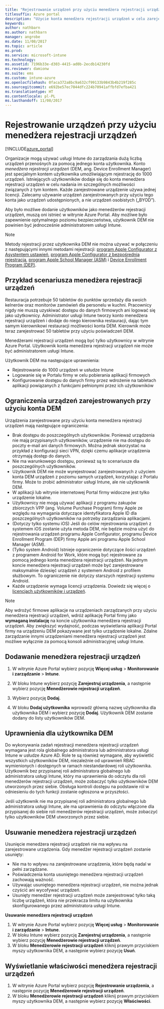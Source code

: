 ```yaml
---
title: "Rejestrowanie urządzeń przy użyciu menedżera rejestracji urządzeń"
titlesuffix: Azure portal
description: "Użycie konta menedżera rejestracji urządzeń w celu zarejestrowania urządzeń w usłudze Intune. \""
keywords: 
author: nathbarn
ms.author: nathbarn
manager: angrobe
ms.date: 11/08/2017
ms.topic: article
ms.prod: 
ms.service: microsoft-intune
ms.technology: 
ms.assetid: 7196b33e-d303-4415-ad0b-2ecdb14230fd
ms.reviewer: damionw
ms.suite: ems
ms.custom: intune-azure
ms.openlocfilehash: 0faca372a8bc9a632cf99133b9843b4b219f285c
ms.sourcegitcommit: e692be57ec7044dfc224b70941affbfd7efba421
ms.translationtype: HT
ms.contentlocale: pl-PL
ms.lasthandoff: 11/08/2017
---
```

# <a name="enroll-devices-using-device-enrollment-manager"></a>Rejestrowanie urządzeń przy użyciu menedżera rejestracji urządzeń

[!INCLUDE[azure_portal](./includes/azure_portal.md)]

Organizacje mogą używać usługi Intune do zarządzania dużą liczbą urządzeń przenośnych za pomocą jednego konta użytkownika. Konto *menedżera rejestracji urządzeń* (DEM, ang. Device Enrollment Manager) jest specjalnym kontem użytkownika umożliwiającym rejestrację do 1000 urządzeń. Istniejących użytkowników dodaje się do konta menedżera rejestracji urządzeń w celu nadania im szczególnych możliwości związanych z tym kontem. Każde zarejestrowane urządzenie używa jednej licencji. Zalecamy używanie urządzeń zarejestrowanych przy użyciu tego konta jako urządzeń udostępnionych, a nie urządzeń osobistych („BYOD”).  

Aby było możliwe dodanie użytkowników jako menedżerów rejestracji urządzeń, muszą oni istnieć w witrynie Azure Portal. Aby możliwe było zapewnienie optymalnego poziomu bezpieczeństwa, użytkownik DEM nie powinien być jednocześnie administratorem usługi Intune.

>[!NOTE]
>Metody rejestracji przez użytkownika DEM nie można używać w połączeniu z następującymi innymi metodami rejestracji: [program Apple Configurator z Asystentem ustawień](apple-configurator-setup-assistant-enroll-ios.md), [program Apple Configurator z bezpośrednią rejestracją](apple-configurator-direct-enroll-ios.md), [program Apple School Manager (ASM)](apple-school-manager-set-up-ios.md) i [Device Enrollment Program (DEP)](device-enrollment-program-enroll-ios.md).

## <a name="example-of-a-device-enrollment-manager-scenario"></a>Przykład scenariusza menedżera rejestracji urządzeń

Restauracja potrzebuje 50 tabletów do punktów sprzedaży dla swoich kelnerów oraz monitorów zamówień dla personelu w kuchni. Pracownicy nigdy nie muszą uzyskiwać dostępu do danych firmowych ani logować się jako użytkownicy. Administrator usługi Intune tworzy konto menedżera rejestracji urządzeń i dodaje do niego kierownika restauracji, dając tym samym kierownikowi restauracji możliwości konta DEM. Kierownik może teraz zarejestrować 50 tabletów przy użyciu poświadczeń DEM.

Menedżerami rejestracji urządzeń mogą być tylko użytkownicy w witrynie Azure Portal. Użytkownik konta menedżera rejestracji urządzeń nie może być administratorem usługi Intune.

Użytkownik DEM ma następujące uprawnienia:

-   Rejestrowanie do 1000 urządzeń w usłudze Intune
-   Logowanie się w Portalu firmy w celu pobierania aplikacji firmowych
-   Konfigurowanie dostępu do danych firmy przez wdrożenie na tabletach aplikacji powiązanych z funkcjami pełnionymi przez ich użytkowników

## <a name="limitations-of-devices-that-are-enrolled-with-a-dem-account"></a>Ograniczenia urządzeń zarejestrowanych przy użyciu konta DEM

Urządzenia zarejestrowane przy użyciu konta menedżera rejestracji urządzeń mają następujące ograniczenia:

  - Brak dostępu do poszczególnych użytkowników. Ponieważ urządzenia nie mają przypisanych użytkowników, urządzenie nie ma dostępu do poczty e-mail ani danych firmowych. Można jednak skorzystać na przykład z konfiguracji sieci VPN, dzięki czemu aplikacje urządzenia otrzymają dostęp do danych.
  - Nie ma warunkowego dostępu, ponieważ są to scenariusze dla poszczególnych użytkowników.
  - Użytkownik DEM nie może wyrejestrować zarejestrowanych z użyciem konta DEM urządzeń z poziomu samych urządzeń, korzystając z Portalu firmy. Może to zrobić administrator usługi Intune, ale nie użytkownik DEM.
  - W aplikacji lub witrynie internetowej Portal firmy widoczne jest tylko urządzenie lokalne.
  - Użytkownicy nie mogą używać aplikacji z programu zakupów zbiorczych VPP (ang. Volume Purchase Program) firmy Apple ze względu na wymagania dotyczące identyfikatora Apple ID dla poszczególnych użytkowników na potrzeby zarządzania aplikacjami.
  - (Dotyczy tylko systemu iOS) Jeśli do celów rejestrowania urządzeń z systemem iOS zostanie użyta metoda DEM, nie będzie można użyć do rejestrowania urządzeń programu Apple Configurator, programu Device Enrollment Program (DEP) firmy Apple ani programu Apple School Manager (ASM).
  - (Tylko system Android) Istnieje ograniczenie dotyczące ilości urządzeń z programem Android for Work, które mogą być rejestrowane za pomocą jednego konta menedżera rejestracji urządzeń. Na jednym koncie menedżera rejestracji urządzeń może być zarejestrowane maksymalnie dziesięć urządzeń z systemem Android z profilem służbowym. To ograniczenie nie dotyczy starszych rejestracji systemu Android.
  - Każde urządzenie wymaga licencji urządzenia. Dowiedz się więcej o [licencjach użytkowników i urządzeń](licenses-assign.md#how-user-and-device-licenses-affect-access-to-services).


> [!NOTE]
> Aby wdrożyć firmowe aplikacje na urządzeniach zarządzanych przy użyciu menedżera rejestracji urządzeń, wdróż aplikację Portal firmy jako **wymaganą instalację** na koncie użytkownika menedżera rejestracji urządzeń.
> Aby zwiększyć wydajność, podczas wyświetlania aplikacji Portal firmy na urządzeniu DEM pokazywane jest tylko urządzenie lokalne. Zdalne zarządzanie innymi urządzeniami menedżera rejestracji urządzeń jest możliwe wyłącznie za pomocą konsoli administracyjnej usługi Intune.


## <a name="add-a-device-enrollment-manager"></a>Dodawanie menedżera rejestracji urządzeń

1.  W witrynie Azure Portal wybierz pozycję **Więcej usług** > **Monitorowanie i zarządzanie** > **Intune**.

2.  W bloku Intune wybierz pozycję **Zarejestruj urządzenia**, a następnie wybierz pozycję **Menedżerowie rejestracji urządzeń**.

3.  Wybierz pozycję **Dodaj**.

4.  W bloku **Dodaj użytkownika** wprowadź główną nazwę użytkownika dla użytkownika DEM i wybierz pozycję **Dodaj**. Użytkownik DEM zostanie dodany do listy użytkowników DEM.

## <a name="permissions-for-dem"></a>Uprawnienia dla użytkownika DEM

Do wykonywania zadań rejestracji menedżera rejestracji urządzeń wymagana jest rola globalnego administratora lub administratora usługi Intune w usłudze Azure AD. Role te są również wymagane, aby wyświetlić wszystkich użytkowników DEM, niezależnie od uprawnień RBAC wymienionych i dostępnych w ramach niestandardowej roli użytkownika. Użytkownik bez przypisanej roli administratora globalnego lub administratora usługi Intune, który ma uprawnienia do odczytu dla roli menedżerów rejestracji urządzeń, może zobaczyć tylko użytkowników DEM utworzonych przez siebie. Obsługa kontroli dostępu na podstawie ról w odniesieniu do tych funkcji zostanie ogłoszona w przyszłości.

Jeśli użytkownik nie ma przypisanej roli administratora globalnego lub administratora usługi Intune, ale ma uprawnienia do odczytu włączone dla przypisanej do siebie roli menedżerów rejestracji urządzeń, może zobaczyć tylko użytkowników DEM utworzonych przez siebie.

## <a name="remove-a-device-enrollment-manager"></a>Usuwanie menedżera rejestracji urządzeń

Usunięcie menedżera rejestracji urządzeń nie ma wpływu na zarejestrowane urządzenia. Gdy menedżer rejestracji urządzeń zostanie usunięty:

-   Nie ma to wpływu na zarejestrowane urządzenia, które będą nadal w pełni zarządzane.
-   Poświadczenia konta usuniętego menedżera rejestracji urządzeń zachowają ważność.
-   Używając usuniętego menedżera rejestracji urządzeń, nie można jednak czyścić ani wycofywać urządzeń.
-   Usunięty menedżer rejestracji urządzeń może zarejestrować tylko taką liczbę urządzeń, która nie przekracza limitu na użytkownika skonfigurowanego przez administratora usługi Intune.

**Usuwanie menedżera rejestracji urządzeń**

1. W witrynie Azure Portal wybierz pozycję **Więcej usług** > **Monitorowanie i zarządzanie** > **Intune**.
2. W bloku Intune wybierz pozycję **Zarejestruj urządzenia**, a następnie wybierz pozycję **Menedżerowie rejestracji urządzeń**.
3. W bloku **Menedżerowie rejestracji urządzeń** kliknij prawym przyciskiem myszy użytkownika DEM, a następnie wybierz pozycję **Usuń**.

## <a name="view-the-properties-of-a-device-enrollment-manager"></a>Wyświetlanie właściwości menedżera rejestracji urządzeń

1. W witrynie Azure Portal wybierz pozycję **Rejestrowanie urządzenia**, a następnie pozycję **Menedżerowie rejestracji urządzeń**.
2. W bloku **Menedżerowie rejestracji urządzeń** kliknij prawym przyciskiem myszy użytkownika DEM, a następnie wybierz pozycję **Właściwości**.
